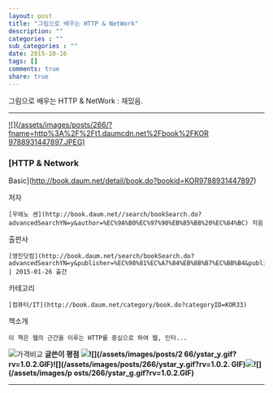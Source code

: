 ```yaml
---
layout: post
title: "그림으로 배우는 HTTP & NetWork"
description: ""
categories : ""
sub_categories : ""
date: 2015-10-16
tags: []
comments: true
share: true
---
```


그림으로 배우는 HTTP & NetWork : 재밌음.

  

  

* * *

[ ![](/assets/images/posts/266/?fname=http%3A%2F%2Ft1.daumcdn.net%2Fbook%2FKOR
9788931447897.JPEG)
](http://book.daum.net/detail/book.do?bookid=KOR9788931447897)

###  [HTTP & Network
Basic](http://book.daum.net/detail/book.do?bookid=KOR9788931447897)

저자

    [우에노 센](http://book.daum.net//search/bookSearch.do?advancedSearchYN=y&author=%EC%9A%B0%EC%97%90%EB%85%B8%20%EC%84%BC) 지음
출판사

    [영진닷컴](http://book.daum.net/search/bookSearch.do?advancedSearchYN=y&publisher=%EC%98%81%EC%A7%84%EB%8B%B7%EC%BB%B4&publisherID=PU00387324) | 2015-01-26 출간
카테고리

    [컴퓨터/IT](http://book.daum.net/category/book.do?categoryID=KOR33)
책소개

    이 책은 웹의 근간을 이루는 HTTP를 중심으로 하여 웹, 인터...

![가격비교](/assets/images/posts/266/bt_info_compare.gif?rv=1.0.1.GIF) **글쓴이 평점 ![
](/assets/images/posts/266/ystar_y.gif?rv=1.0.2.GIF)![](/assets/images/posts/2
66/ystar_y.gif?rv=1.0.2.GIF)![](/assets/images/posts/266/ystar_y.gif?rv=1.0.2.
GIF)![](/assets/images/posts/266/ystar_y.gif?rv=1.0.2.GIF)![](/assets/images/p
osts/266/ystar_g.gif?rv=1.0.2.GIF)**

* * *

  


